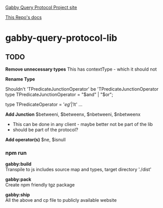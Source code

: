 [Gabby Query Protocol Project site](https://terary.github.io/gabby-query-protocol-www/)

[This Repo's docs](https://terary.github.io/gabby-query-protocol-lib/)

# gabby-query-protocol-lib

## TODO

**Remove unnecessary types**
This has contextType - which it should not

**Rename Type**

Shouldn't 'TPredicateJunctionOperator' be 'TPredicateJunctionOperator  
type TPredicateJunctionOperator = "$and" | "$or";

type TPredicateOperator = '$eg' | '$lt' ...

**Add Junction**
$betweeni, $betweenx, $nbetweeni, $nbetweenx

- This can be done in any client - maybe better not be
  part of the lib
- should be part of the protocol?

**Add operator(s)**
$ne, $isnull

### npm run

**gabby:build**  
Transpile to js includes source map
and types, target directory './dist'

**gabby:pack**  
Create npm friendly tgz package

**gabby:ship**  
All the above and cp file to
publicly available website
